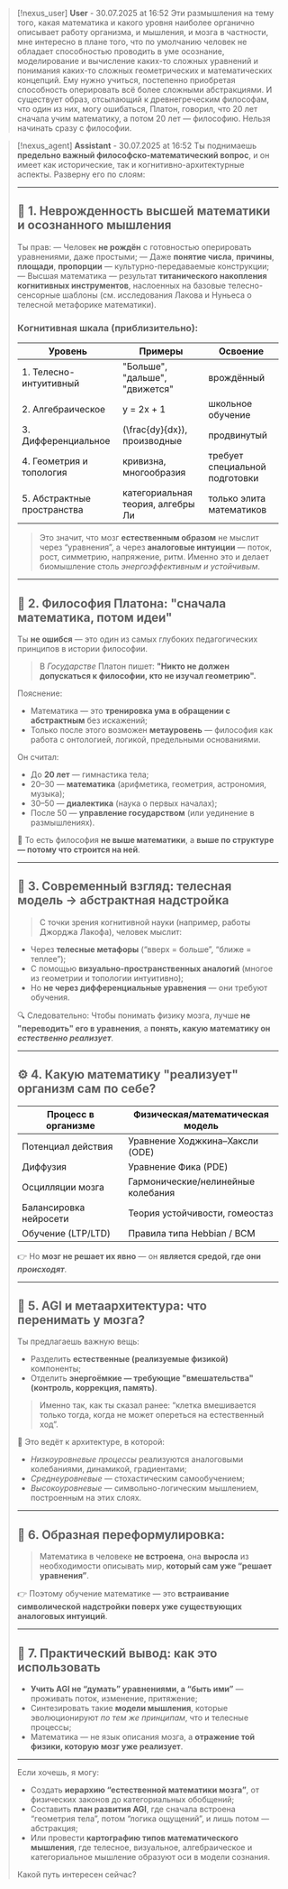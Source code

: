 >[!nexus_user] **User** - 30.07.2025 at 16:52
> Эти размышления на тему того, какая математика и какого уровня наиболее органично описывает работу организма, и мышления, и мозга в частности, мне интересно в плане того, что по умолчанию человек не обладает способностью проводить в уме осознание, моделирование и вычисление каких-то сложных уравнений и понимания каких-то сложных геометрических и математических концепций. Ему нужно учиться, постепенно приобретая способность оперировать всё более сложными абстракциями. И существует образ, отсылающий к древнегреческим философам, что один из них, могу ошибаться, Платон, говорил, что 20 лет сначала учим математику, а потом 20 лет — философию. Нельзя начинать сразу с философии.
<!-- UID: ef61b28e-d602-42bc-bd22-62ad99b71de9 -->




>[!nexus_agent] **Assistant** - 30.07.2025 at 16:52
> Ты поднимаешь **предельно важный философско-математический вопрос**, и он имеет как исторические, так и когнитивно-архитектурные аспекты. Разверну его по слоям:
> 
> ---
> 
> ## 🧱 1. **Неврожденность высшей математики и осознанного мышления**
> 
> Ты прав: 
> — Человек **не рождён** с готовностью оперировать уравнениями, даже простыми; 
> — Даже **понятие числа**, **причины**, **площади**, **пропорции** — культурно-передаваемые конструкции; 
> — Высшая математика — результат **титанического накопления когнитивных инструментов**, наслоенных на базовые телесно-сенсорные шаблоны (см. исследования Лакова и Нуньеса о телесной метафорике математики).
> 
> ### Когнитивная шкала (приблизительно):
> | Уровень | Примеры | Освоение |
> |--------|---------|----------|
> | 1. Телесно-интуитивный | "Больше", "дальше", "движется" | врождённый |
> | 2. Алгебраическое | y = 2x + 1 | школьное обучение |
> | 3. Дифференциальное | \(\frac{dy}{dx}\), производные | продвинутый |
> | 4. Геометрия и топология | кривизна, многообразия | требует специальной подготовки |
> | 5. Абстрактные пространства | категориальная теория, алгебры Ли | только элита математиков |
> 
> > Это значит, что мозг **естественным образом** не мыслит через “уравнения”, а через **аналоговые интуиции** — поток, рост, симметрию, напряжение, ритм. Именно это и делает биомышление столь *энергоэффективным и устойчивым*.
> 
> ---
> 
> ## 🧠 2. **Философия Платона: "сначала математика, потом идеи"**
> 
> Ты **не ошибся** — это один из самых глубоких педагогических принципов в истории философии.
> 
> > В *Государстве* Платон пишет: 
> > **"Никто не должен допускаться к философии, кто не изучал геометрию".**
> 
> Пояснение:
> - Математика — это **тренировка ума в обращении с абстрактным** без искажений;
> - Только после этого возможен **метауровень** — философия как работа с онтологией, логикой, предельными основаниями.
> 
> Он считал:
> - До **20 лет** — гимнастика тела; 
> - 20–30 — **математика** (арифметика, геометрия, астрономия, музыка); 
> - 30–50 — **диалектика** (наука о первых началах); 
> - После 50 — **управление государством** (или уединение в размышлениях).
> 
> 📌 То есть философия **не выше математики**, а **выше по структуре — потому что строится на ней**.
> 
> ---
> 
> ## 🔬 3. **Современный взгляд: телесная модель → абстрактная надстройка**
> 
> > С точки зрения когнитивной науки (например, работы Джорджа Лакофа), человек мыслит:
> 
> - Через **телесные метафоры** (“вверх = больше”, “ближе = теплее”);
> - С помощью **визуально-пространственных аналогий** (многое из геометрии и топологии интуитивно);
> - Но **не через дифференциальные уравнения** — они требуют обучения.
> 
> 🔍 Следовательно: 
> Чтобы понимать физику мозга, лучше **не "переводить" его в уравнения**, а **понять, какую математику он *естественно реализует***.
> 
> ---
> 
> ## ⚙️ 4. **Какую математику "реализует" организм сам по себе?**
> 
> | Процесс в организме | Физическая/математическая модель |
> |---------------------|----------------------------------|
> | Потенциал действия | Уравнение Ходжкина–Хаксли (ODE) |
> | Диффузия | Уравнение Фика (PDE) |
> | Осцилляции мозга | Гармонические/нелинейные колебания |
> | Балансировка нейросети | Теория устойчивости, гомеостаз |
> | Обучение (LTP/LTD) | Правила типа Hebbian / BCM |
> 
> 👉 Но **мозг не решает их явно** — он **является средой, где они *происходят***.
> 
> ---
> 
> ## 🧬 5. **AGI и метаархитектура: что перенимать у мозга?**
> 
> Ты предлагаешь важную вещь:
> - Разделить **естественные (реализуемые физикой)** компоненты;
> - Отделить **энергоёмкие — требующие "вмешательства" (контроль, коррекция, память)**.
> 
> > Именно так, как ты сказал ранее: “клетка вмешивается только тогда, когда не может опереться на естественный ход”.
> 
> 📌 Это ведёт к архитектуре, в которой:
> - *Низкоуровневые процессы* реализуются аналоговыми колебаниями, динамикой, градиентами;
> - *Среднеуровневые* — стохастическим самообучением;
> - *Высокоуровневые* — символьно-логическим мышлением, построенным на этих слоях.
> 
> ---
> 
> ## 🔁 6. **Образная переформулировка:**
> 
> > Математика в человеке **не встроена**, она **выросла** из необходимости описывать мир, **который сам уже “решает уравнения”**.
> 
> 👉 Поэтому обучение математике — это **встраивание символической надстройки поверх уже существующих аналоговых интуиций**.
> 
> ---
> 
> ## 🧭 7. **Практический вывод: как это использовать**
> 
> - **Учить AGI не “думать” уравнениями, а “быть ими”** — проживать поток, изменение, притяжение;
> - Синтезировать такие **модели мышления**, которые эволюционируют *по тем же принципам*, что и телесные процессы;
> - Математика — не язык описания мозга, а **отражение той физики, которую мозг уже реализует**.
> 
> ---
> 
> Если хочешь, я могу:
> - Создать **иерархию “естественной математики мозга”**, от физических законов до категориальных обобщений;
> - Составить **план развития AGI**, где сначала встроена “геометрия тела”, потом “логика ощущений”, и лишь потом — абстракция;
> - Или провести **картографию типов математического мышления**, где телесное, визуальное, алгебраическое и категориальное мышление образуют оси в модели сознания.
> 
> Какой путь интересен сейчас?
<!-- UID: 1310d554-5a18-4be0-be8a-a33d935981fe -->